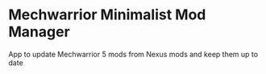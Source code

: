 # Mechwarrior Minimalist Mod Manager
App to update Mechwarrior 5 mods from Nexus mods and keep them up to date 
